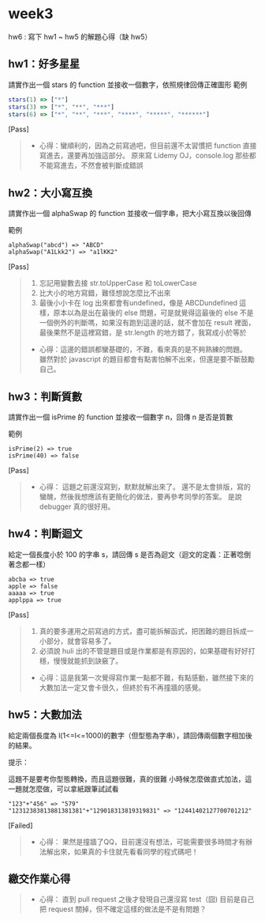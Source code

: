 # week3 
hw6 : 寫下 hw1 ~ hw5 的解題心得（缺 hw5）

## hw1：好多星星
請實作出一個 stars 的 function 並接收一個數字，依照規律回傳正確圖形
範例
```javascript
stars(1) => ["*"]
stars(3) => ["*", "**", "***"]
stars(6) => ["*", "**", "***", "****", "*****", "******"]
```
[Pass]
> - 心得：蠻順利的，因為之前寫過吧，但目前還不太習慣把 function 直接寫進去，還要再加強這部分。
> 原來寫 Lidemy OJ，console.log 那些都不能寫進去，不然會被判斷成錯誤


## hw2：大小寫互換
請實作出一個 alphaSwap 的 function 並接收一個字串，把大小寫互換以後回傳

範例
```javascript=
alphaSwap("abcd") => "ABCD"
alphaSwap("A1Lkk2") => "a1lKK2"
```
[Pass]
> 1. 忘記用變數去接 str.toUpperCase 和 toLowerCase
> 2. 比大小的地方寫錯，難怪想說怎麼比不出來
> 3. 最後小小卡在 log 出來都會有undefined，像是 ABCDundefined 這樣，原本以為是出在最後的 else 問題，可是就覺得這最後的 else 不是一個例外的判斷嗎，如果沒有跑到這邊的話，就不會加在 result 裡面，最後果然不是這裡寫錯，是 str.length 的地方錯了，我寫成小於等於
> - 心得：這邊的錯誤都蠻基礎的，不難，看來真的是不夠熟練的問題。  
雖然對於 javascript 的題目都會有點害怕解不出來，但還是要不斷鼓勵自己。

## hw3：判斷質數
請實作出一個 isPrime 的 function 並接收一個數字 n，回傳 n 是否是質數

範例
```javascript=
isPrime(2) => true
isPrime(40) => false
```
[Pass] 
>- 心得：
這題之前還沒寫到，默默就解出來了。
還不是太會排版，寫的蠻醜，然後我想應該有更簡化的做法，要再參考同學的答案。
是說 debugger 真的很好用。

## hw4：判斷迴文
給定一個長度小於 100 的字串 s，請回傳 s 是否為迴文（迴文的定義：正著唸倒著念都一樣）
```javascript=
abcba => true
apple => false
aaaaa => true
applppa => true
```
[Pass] 
>1. 真的要多運用之前寫過的方式，盡可能拆解函式，把困難的題目拆成一小部分，就會容易多了。
>2. 必須說 huli 出的不管是題目或是作業都是有原因的，如果基礎有好好打穩，慢慢就能抓到訣竅了。
>- 心得：這是我第一次覺得寫作業一點都不難，有點感動，雖然接下來的大數加法一定又會卡很久，但終於有不再撞牆的感覺。

## hw5：大數加法
給定兩個長度為 l(1<=l<=1000)的數字（但型態為字串），請回傳兩個數字相加後的結果。

提示：

這題不是要考你型態轉換，而且這題很難，真的很難
小時候怎麼做直式加法，這一題就怎麼做，可以拿紙跟筆試試看
```javascript=
"123"+"456" => "579"
"12312383813881381381"+"129018313819319831" => "12441402127700701212"
```
[Failed] 
>- 心得：
>果然是撞牆了QQ，目前還沒有想法，可能需要很多時間才有辦法解出來，如果真的卡住就先看看同學的程式碼吧！

## 繳交作業心得
>- 心得：
>直到 pull request 之後才發現自己還沒寫 test（囧)
>目前是自己把 request 關掉，但不確定這樣的做法是不是有問題？
